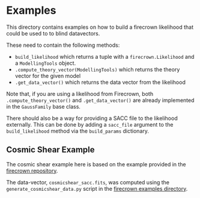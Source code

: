 # Examples
This directory contains examples on how to build a firecrown likelihood that could be used to to blind datavectors. 

These need to contain the following methods:
- `build_likelihood` which returns a tuple with a `firecrown.Likelihood` and a `ModellingTools` object.
- `.compute_theory_vector(ModellingTools)` which returns the theory vector for the given model
- `.get_data_vector()` which returns the data vector from the likelihood

Note that, if you are using a likelihood from Firecrown, both `.compute_theory_vector()` and `.get_data_vector()` are already implemented in the `GaussFamily` base class.

There should also be a way for providing a SACC file to the likelihood externally. This can be done by adding a `sacc_file` argument to the `build_likelihood` method via the `build_params` dictionary.

## Cosmic Shear Example
The cosmic shear example here is based on the example provided in the [firecrown repository](https://github.com/LSSTDESC/firecrown/blob/master/examples/cosmicshear/cosmicshear.py). 

The data-vector, `cosmicshear_sacc.fits`, was computed using the `generate_cosmicshear_data.py` script in the [firecrown examples directory](https://github.com/LSSTDESC/firecrown/blob/master/examples/cosmicshear/generate_cosmicshear_data.py).